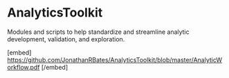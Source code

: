 # AnalyticsToolkit
Modules and scripts to help standardize and streamline analytic development, validation, and exploration.

[embed]
https://github.com/JonathanRBates/AnalyticsToolkit/blob/master/AnalyticWorkflow.pdf
[/embed]
